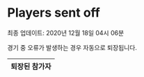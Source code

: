 # Players sent off
최종 업데이트: 2020년 12월 18일 04시 06분


경기 중 오류가 발생하는 경우 자동으로 퇴장됩니다.


| 퇴장된 참가자 |
|:---:|